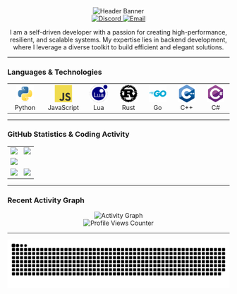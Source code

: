 <div align="center">
  <img src="https://capsule-render.vercel.app/api?type=wave&color=auto&height=280§ion=header&text=Vi&fontAlign=60&fontAlignY=30&fontSize=90&fontColor=A382E4&desc=A%20Developer%20Focused%20on%20Performance%20&%20Precision&descAlignY=60&descAlign=50" alt="Header Banner"/>
</div>

<div align="center">
  <a href="https://discord.com/users/1363156391866401070">
    <img src="https://img.shields.io/badge/Discord-%40promethazineluvr-5865F2?style=for-the-badge&logo=discord&logoColor=white" alt="Discord"/>
  </a>
  <a href="mailto:warped@mailhaven.su">
    <img src="https://img.shields.io/badge/Email%20Me-D14836?style=for-the-badge&logo=gmail&logoColor=white" alt="Email"/>
  </a>
</div>

<p align="center">
  I am a self-driven developer with a passion for creating high-performance, resilient, and scalable systems. My expertise lies in backend development, where I leverage a diverse toolkit to build efficient and elegant solutions.
</p>

---

### **Languages & Technologies**

<table align="center">
  <tr>
    <td align="center" width="96">
      <img src="https://raw.githubusercontent.com/devicons/devicon/master/icons/python/python-original.svg" width="40" height="40" alt="Python" />
      <br>Python
    </td>
    <td align="center" width="96">
      <img src="https://raw.githubusercontent.com/devicons/devicon/master/icons/javascript/javascript-original.svg" width="40" height="40" alt="JavaScript" />
      <br>JavaScript
    </td>
    <td align="center" width="96">
      <img src="https://raw.githubusercontent.com/devicons/devicon/master/icons/lua/lua-original.svg" width="40" height="40" alt="Lua" />
      <br>Lua
    </td>
    <td align="center" width="96">
      <img src="https://raw.githubusercontent.com/devicons/devicon/master/icons/rust/rust-original.svg" width="40" height="40" alt="Rust" />
      <br>Rust
    </td>
    <td align="center" width="96">
      <img src="https://raw.githubusercontent.com/devicons/devicon/master/icons/go/go-original-wordmark.svg" width="40" height="40" alt="Go" />
      <br>Go
    </td>
    <td align="center" width="96">
      <img src="https://raw.githubusercontent.com/devicons/devicon/master/icons/cplusplus/cplusplus-original.svg" width="40" height="40" alt="C++" />
      <br>C++
    </td>
    <td align="center" width="96">
      <img src="https://raw.githubusercontent.com/devicons/devicon/master/icons/csharp/csharp-original.svg" width="40" height="40" alt="C#" />
      <br>C#
    </td>
  </tr>
</table>

---

### **GitHub Statistics & Coding Activity**
<div align="center">
  <table width="100%">
    <tr>
      <td width="50%">
        <img width="100%" src="https://github-readme-stats.vercel.app/api?username=sleepyvill&show_icons=true&include_all_commits=true&count_private=true&bg_color=00000000&title_color=A382E4&icon_color=A382E4&text_color=c9d1d9&hide_border=true" />
      </td>
      <td width="50%">
        <img width="100%" src="https://github-readme-stats.vercel.app/api/top-langs/?username=sleepyvill&layout=compact&bg_color=00000000&title_color=A382E4&text_color=c9d1d9&hide_border=true&langs_count=8" />
      </td>
    </tr>
    <tr>
      <td colspan="2">
        <img width="100%" src="https://github-readme-stats.vercel.app/api/wakatime?username=sleepyvill&bg_color=00000000&title_color=A382E4&text_color=c9d1d9&hide_border=true" />
      </td>
    </tr>
     <tr>
      <td width="50%">
        <img width="100%" src="https://github-readme-streak-stats.herokuapp.com/?user=sleepyvill&background=00000000&stroke=c9d1d9&ring=A382E4&fire=A382E4&currStreakNum=c9d1d9&sideNums=c9d1d9&currStreakLabel=c9d1d9&sideLabels=c9d1d9&dates=c9d1d9&hide_border=true" />
      </td>
      <td width="50%">
        <img width="100%" src="https://github-profile-trophy.vercel.app/?username=sleepyvill&theme=radical&no-frame=true&no-bg=true&margin-w=15&margin-h=15" />
      </td>
    </tr>
  </table>
</div>

---

### **Recent Activity Graph**

<div align="center">
  <img src="https://github-readme-activity-graph.vercel.app/graph?username=sleepyvill&bg_color=0d1117&color=c9d1d9&line=A382E4&point=A382E4&area=true&hide_border=true" alt="Activity Graph"/>
</div>

<div align="center">
  <img src="https://komarev.com/ghpvc/?username=sleepyvill&label=Profile+Views&color=A382E4&style=flat-square" alt="Profile Views Counter"/>
</div>

---

<div align="center">
  <picture>
    <source media="(prefers-color-scheme: dark)" srcset="https://raw.githubusercontent.com/sleepyvill/sleepyvill/output/github-contribution-grid-snake-dark.svg">
    <source media="(prefers-color-scheme: light)" srcset="https://raw.githubusercontent.com/sleepyvill/sleepyvill/output/github-contribution-grid-snake.svg">
    <img alt="github contribution grid snake animation" src="https://raw.githubusercontent.com/sleepyvill/sleepyvill/output/github-contribution-grid-snake.svg">
  </picture>
</div>
